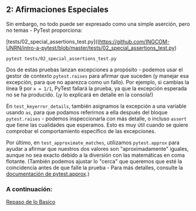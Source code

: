 ## 2: Afirmaciones Especiales

Sin embargo, no todo puede ser expresado como una simple aserción, pero no temas - PyTest proporciona:

[tests/02_special_assertions_test.py]((https://github.com/INGCOM-UNRN/intro-a-pytest/blob/master/tests/02_special_assertions_test.py)

```
pytest tests/02_special_assertions_test.py
```
Dos de estas pruebas lanzan excepciones a propósito - podemos usar el gestor de contexto `pytest.raises` para afirmar que suceden (y manejar esa excepción, para que no aparezca como un fallo). Por ejemplo, si cambias la línea 9 por `x = 1/1`, PyTest fallará la prueba, ya que la excepción esperada no se ha producido. (¡y lo explicará en detalle en la consola!)

En `test_keyerror_details`, también asignamos la excepción a una variable usando `as`, para que podamos referirnos a ella después del bloque `pytest.raises` - podemos inspeccionarla con más detalle, o incluso `assert` que tiene las cualidades que esperamos. Esto es muy útil cuando se quiere comprobar el comportamiento específico de las excepciones.

Por último, en `test_approximate_matches`, utilizamos `pytest.approx` para ayudar a afirmar que nuestros dos valores son "aproximadamente" iguales, aunque no sea exacto debido a la diversión con las matemáticas en coma flotante. (También podemos ajustar lo "cerca" que queremos que esté la coincidencia antes de que falle la prueba - Para más detalles, consulte la [documentación de pytest.approx](https://docs.pytest.org/en/latest/reference.html#pytest-approx).)

### A continuación:

[Repaso de lo Basico](https://github.com/INGCOM-UNRN/intro-a-pytest/blob/master/tutorials/03_reviewing_the_basics.md)
